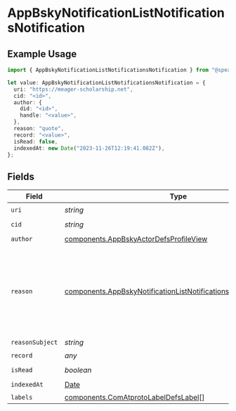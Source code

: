 # AppBskyNotificationListNotificationsNotification

## Example Usage

```typescript
import { AppBskyNotificationListNotificationsNotification } from "@speakeasy-api/bluesky/models/components";

let value: AppBskyNotificationListNotificationsNotification = {
  uri: "https://meager-scholarship.net",
  cid: "<id>",
  author: {
    did: "<id>",
    handle: "<value>",
  },
  reason: "quote",
  record: "<value>",
  isRead: false,
  indexedAt: new Date("2023-11-26T12:19:41.082Z"),
};
```

## Fields

| Field                                                                                                                                                  | Type                                                                                                                                                   | Required                                                                                                                                               | Description                                                                                                                                            |
| ------------------------------------------------------------------------------------------------------------------------------------------------------ | ------------------------------------------------------------------------------------------------------------------------------------------------------ | ------------------------------------------------------------------------------------------------------------------------------------------------------ | ------------------------------------------------------------------------------------------------------------------------------------------------------ |
| `uri`                                                                                                                                                  | *string*                                                                                                                                               | :heavy_check_mark:                                                                                                                                     | N/A                                                                                                                                                    |
| `cid`                                                                                                                                                  | *string*                                                                                                                                               | :heavy_check_mark:                                                                                                                                     | N/A                                                                                                                                                    |
| `author`                                                                                                                                               | [components.AppBskyActorDefsProfileView](../../models/components/appbskyactordefsprofileview.md)                                                       | :heavy_check_mark:                                                                                                                                     | N/A                                                                                                                                                    |
| `reason`                                                                                                                                               | [components.AppBskyNotificationListNotificationsNotificationReason](../../models/components/appbskynotificationlistnotificationsnotificationreason.md) | :heavy_check_mark:                                                                                                                                     | Expected values are 'like', 'repost', 'follow', 'mention', 'reply', 'quote', and 'starterpack-joined'.                                                 |
| `reasonSubject`                                                                                                                                        | *string*                                                                                                                                               | :heavy_minus_sign:                                                                                                                                     | N/A                                                                                                                                                    |
| `record`                                                                                                                                               | *any*                                                                                                                                                  | :heavy_check_mark:                                                                                                                                     | N/A                                                                                                                                                    |
| `isRead`                                                                                                                                               | *boolean*                                                                                                                                              | :heavy_check_mark:                                                                                                                                     | N/A                                                                                                                                                    |
| `indexedAt`                                                                                                                                            | [Date](https://developer.mozilla.org/en-US/docs/Web/JavaScript/Reference/Global_Objects/Date)                                                          | :heavy_check_mark:                                                                                                                                     | N/A                                                                                                                                                    |
| `labels`                                                                                                                                               | [components.ComAtprotoLabelDefsLabel](../../models/components/comatprotolabeldefslabel.md)[]                                                           | :heavy_minus_sign:                                                                                                                                     | N/A                                                                                                                                                    |